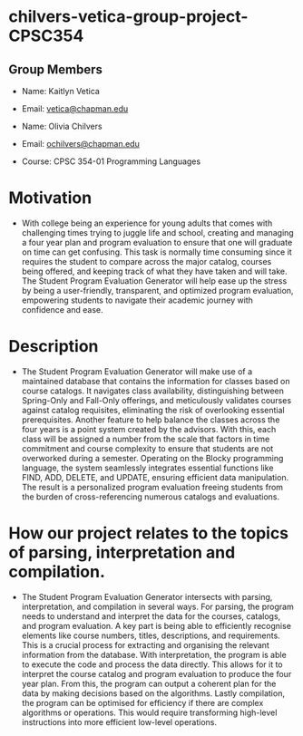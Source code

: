 # chilvers-vetica-group-project-CPSC354

## Group Members

* Name: Kaitlyn Vetica
* Email: vetica@chapman.edu

* Name: Olivia Chilvers 
* Email: ochilvers@chapman.edu

* Course: CPSC 354-01 Programming Languages

# Motivation

* With college being an experience for young adults that comes with challenging times trying to juggle life and school, creating and managing a four year plan and program evaluation to ensure that one will graduate on time can get confusing. This task is normally time consuming since it requires the student to compare across the major catalog, courses being offered, and keeping track of what they have taken and will take. The Student Program Evaluation Generator will help ease up the stress by being a user-friendly, transparent, and optimized program evaluation, empowering students to navigate their academic journey with confidence and ease.

# Description

* The Student Program Evaluation Generator will make use of a maintained database that contains the information for classes based on course catalogs. It navigates class availability, distinguishing between Spring-Only and Fall-Only offerings, and meticulously validates courses against catalog requisites, eliminating the risk of overlooking essential prerequisites. Another feature to help balance the classes across the four years is a point system created by the advisors. With this, each class will be assigned a number from the scale that factors in time commitment and course complexity to ensure that students are not overworked during a semester. Operating on the Blocky programming language, the system seamlessly integrates essential functions like FIND, ADD, DELETE, and UPDATE, ensuring efficient data manipulation. The result is a personalized program evaluation freeing students from the burden of cross-referencing numerous catalogs and evaluations.

# How our project relates to the topics of parsing, interpretation and compilation.

* The Student Program Evaluation Generator intersects with parsing, interpretation, and compilation in several ways. For parsing, the program needs to understand and interpret the data for the courses, catalogs, and program evaluation. A key part is being able to efficiently recognise elements like course numbers, titles, descriptions, and requirements. This is a crucial process for extracting and organising the relevant information from the database. With interpretation, the program is able to execute the code and process the data directly. This allows for it to interpret the course catalog and program evaluation to produce the four year plan. From this, the program can output a coherent plan for the data by making decisions based on the algorithms. Lastly compilation, the program can be optimised for efficiency if there are complex algorithms or operations. This would require transforming high-level instructions into more efficient low-level operations.


